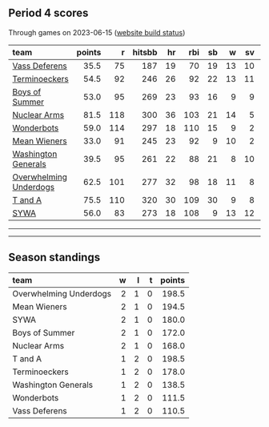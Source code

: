 

## Period 4 scores

Through games on 2023-06-15 ([website build status](https://github.com/brian-bot/pl-site/actions))


|team                   | points|   r| hitsbb| hr| rbi| sb|  w| sv|  so|   era|  whip|
|:----------------------|------:|---:|------:|--:|---:|--:|--:|--:|---:|-----:|-----:|
|[Vass Deferens](./vassdeferens)|   35.5|  75|    187| 19|  70| 19| 13| 10| 159| 4.557| 1.312|
|[Terminoeckers](./terminoeckers)|   54.5|  92|    246| 26|  92| 22| 13| 11| 194| 4.577| 1.337|
|[Boys of Summer](./boysofsummer)|   53.0|  95|    269| 23|  93| 16|  9|  9| 176| 3.979| 1.237|
|[Nuclear Arms](./nucleararms)|   81.5| 118|    300| 36| 103| 21| 14|  5| 169| 2.749| 1.090|
|[Wonderbots](./wonderbots)|   59.0| 114|    297| 18| 110| 15|  9|  2| 221| 4.221| 1.180|
|[Mean Wieners](./meanwieners)|   33.0|  91|    245| 23|  92|  9| 10|  2| 162| 4.557| 1.253|
|[Washington Generals](./washingtongenerals)|   39.5|  95|    261| 22|  88| 21|  8| 10| 139| 4.391| 1.325|
|[Overwhelming Underdogs](./overwhelmingunderdogs)|   62.5| 101|    277| 32|  98| 18| 11|  8| 130| 3.798| 1.174|
|[T and A](./tanda)     |   75.5| 110|    320| 30| 109| 30|  9|  8| 181| 3.607| 1.232|
|[SYWA](./sywa)         |   56.0|  83|    273| 18| 108|  9| 13| 12| 182| 3.989| 1.244|

* * *
* * *

## Season standings


|team                   |  w|  l|  t| points|
|:----------------------|--:|--:|--:|------:|
|Overwhelming Underdogs |  2|  1|  0|  198.5|
|Mean Wieners           |  2|  1|  0|  194.5|
|SYWA                   |  2|  1|  0|  180.0|
|Boys of Summer         |  2|  1|  0|  172.0|
|Nuclear Arms           |  2|  1|  0|  168.0|
|T and A                |  1|  2|  0|  198.5|
|Terminoeckers          |  1|  2|  0|  178.0|
|Washington Generals    |  1|  2|  0|  138.5|
|Wonderbots             |  1|  2|  0|  111.5|
|Vass Deferens          |  1|  2|  0|  110.5|


